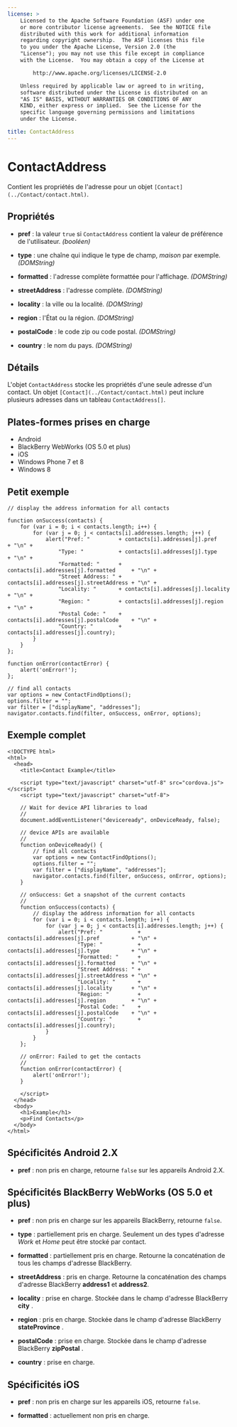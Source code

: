 ```yaml
---
license: >
    Licensed to the Apache Software Foundation (ASF) under one
    or more contributor license agreements.  See the NOTICE file
    distributed with this work for additional information
    regarding copyright ownership.  The ASF licenses this file
    to you under the Apache License, Version 2.0 (the
    "License"); you may not use this file except in compliance
    with the License.  You may obtain a copy of the License at

        http://www.apache.org/licenses/LICENSE-2.0

    Unless required by applicable law or agreed to in writing,
    software distributed under the License is distributed on an
    "AS IS" BASIS, WITHOUT WARRANTIES OR CONDITIONS OF ANY
    KIND, either express or implied.  See the License for the
    specific language governing permissions and limitations
    under the License.

title: ContactAddress
---
```


# ContactAddress

Contient les propriétés de l'adresse pour un objet `[Contact](../Contact/contact.html)`.

## Propriétés

*   **pref** : la valeur `true` si `ContactAddress` contient la valeur de préférence de l'utilisateur. *(booléen)*

*   **type** : une chaîne qui indique le type de champ, *maison* par exemple. *(DOMString)*

*   **formatted** : l'adresse complète formattée pour l'affichage. *(DOMString)*

*   **streetAddress** : l'adresse complète. *(DOMString)*

*   **locality** : la ville ou la localité. *(DOMString)*

*   **region** : l'État ou la région. *(DOMString)*

*   **postalCode** : le code zip ou code postal. *(DOMString)*

*   **country** : le nom du pays. *(DOMString)*

## Détails

L'objet `ContactAddress` stocke les propriétés d'une seule adresse d'un contact. Un objet `[Contact](../Contact/contact.html)` peut inclure plusieurs adresses dans un tableau `ContactAddress[]`.

## Plates-formes prises en charge

*   Android
*   BlackBerry WebWorks (OS 5.0 et plus)
*   iOS
*   Windows Phone 7 et 8
*   Windows 8

## Petit exemple

    // display the address information for all contacts
    
    function onSuccess(contacts) {
        for (var i = 0; i < contacts.length; i++) {
            for (var j = 0; j < contacts[i].addresses.length; j++) {
                alert("Pref: "         + contacts[i].addresses[j].pref          + "\n" +
                    "Type: "           + contacts[i].addresses[j].type          + "\n" +
                    "Formatted: "      + contacts[i].addresses[j].formatted     + "\n" +
                    "Street Address: " + contacts[i].addresses[j].streetAddress + "\n" +
                    "Locality: "       + contacts[i].addresses[j].locality      + "\n" +
                    "Region: "         + contacts[i].addresses[j].region        + "\n" +
                    "Postal Code: "    + contacts[i].addresses[j].postalCode    + "\n" +
                    "Country: "        + contacts[i].addresses[j].country);
            }
        }
    };
    
    function onError(contactError) {
        alert('onError!');
    };
    
    // find all contacts
    var options = new ContactFindOptions();
    options.filter = "";
    var filter = ["displayName", "addresses"];
    navigator.contacts.find(filter, onSuccess, onError, options);
    

## Exemple complet

    <!DOCTYPE html>
    <html>
      <head>
        <title>Contact Example</title>
    
        <script type="text/javascript" charset="utf-8" src="cordova.js"></script>
        <script type="text/javascript" charset="utf-8">
    
        // Wait for device API libraries to load
        //
        document.addEventListener("deviceready", onDeviceReady, false);
    
        // device APIs are available
        //
        function onDeviceReady() {
            // find all contacts
            var options = new ContactFindOptions();
            options.filter = "";
            var filter = ["displayName", "addresses"];
            navigator.contacts.find(filter, onSuccess, onError, options);
        }
    
        // onSuccess: Get a snapshot of the current contacts
        //
        function onSuccess(contacts) {
            // display the address information for all contacts
            for (var i = 0; i < contacts.length; i++) {
                for (var j = 0; j < contacts[i].addresses.length; j++) {
                    alert("Pref: "           + contacts[i].addresses[j].pref          + "\n" +
                          "Type: "           + contacts[i].addresses[j].type          + "\n" +
                          "Formatted: "      + contacts[i].addresses[j].formatted     + "\n" +
                          "Street Address: " + contacts[i].addresses[j].streetAddress + "\n" +
                          "Locality: "       + contacts[i].addresses[j].locality      + "\n" +
                          "Region: "         + contacts[i].addresses[j].region        + "\n" +
                          "Postal Code: "    + contacts[i].addresses[j].postalCode    + "\n" +
                          "Country: "        + contacts[i].addresses[j].country);
                }
            }
        };
    
        // onError: Failed to get the contacts
        //
        function onError(contactError) {
            alert('onError!');
        }
    
        </script>
      </head>
      <body>
        <h1>Example</h1>
        <p>Find Contacts</p>
      </body>
    </html>
    

## Spécificités Android 2.X

*   **pref** : non pris en charge, retourne `false` sur les appareils Android 2.X.

## Spécificités BlackBerry WebWorks (OS 5.0 et plus)

*   **pref** : non pris en charge sur les appareils BlackBerry, retourne `false`.

*   **type** : partiellement pris en charge. Seulement un des types d'adresse *Work* et *Home* peut être stocké par contact.

*   **formatted** : partiellement pris en charge. Retourne la concaténation de tous les champs d'adresse BlackBerry.

*   **streetAddress** : pris en charge. Retourne la concaténation des champs d'adresse BlackBerry **address1** et **address2**.

*   **locality** : prise en charge. Stockée dans le champ d'adresse BlackBerry **city** .

*   **region** : pris en charge. Stockée dans le champ d'adresse BlackBerry **stateProvince** .

*   **postalCode** : prise en charge. Stockée dans le champ d'adresse BlackBerry **zipPostal** .

*   **country** : prise en charge.

## Spécificités iOS

*   **pref** : non pris en charge sur les appareils iOS, retourne `false`.

*   **formatted** : actuellement non pris en charge.